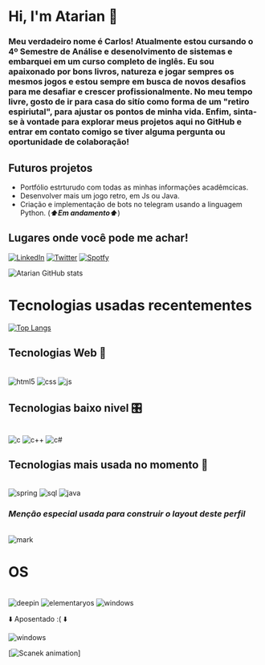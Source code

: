 
# Hi, I'm Atarian 💓

### Meu verdadeiro nome é Carlos! Atualmente estou cursando o 4º Semestre de Análise e desenolvimento de sistemas e embarquei em um curso completo de inglês. Eu sou apaixonado por bons livros, natureza e jogar sempres os mesmos jogos e estou sempre em busca de novos desafios para me desafiar e crescer profissionalmente. No meu tempo livre, gosto de ir para casa do sitío como forma de um "retiro espiriutal", para  ajustar os pontos de minha vida. Enfim, sinta-se à vontade para explorar meus projetos aqui no GitHub e entrar em contato comigo se tiver alguma pergunta ou oportunidade de colaboração!

## Futuros projetos
- Portfólio estrturudo com todas as minhas informações acadêmcicas.
- Desenvolver mais um jogo retro, em Js ou Java.
- Criação e implementação de bots no telegram usando a linguagem Python. 
(***⬆️Em andamento⬆️***)

## Lugares onde você pode me achar!
[![LinkedIn](https://img.shields.io/badge/LinkedIn-0077B5?style=for-the-badge&logo=linkedin&logoColor=white)](https://www.linkedin.com/in/carlos-alberto-94255a21b/)
[![Twitter](https://img.shields.io/badge/Twitter-1DA1F2?style=for-the-badge&logo=twitter&logoColor=white)](https://twitter.com/atarian_by_void)
[![Spotfy](https://img.shields.io/badge/Spotify-1ED760?&style=for-the-badge&logo=spotify&logoColor=white)](https://open.spotify.com/user/21eho7qs7crypprua2r75fs5q)

![Atarian GitHub stats](https://github-readme-stats.vercel.app/api?username=Atarian-ByVoid&show_icons=true&theme=synthwave)



# Tecnologias usadas recentementes
[![Top Langs](https://github-readme-stats.vercel.app/api/top-langs/?username=Atarian-ByVoid&hide_progress=true)](https://github.com/Atarian-ByVoid-readme-stats)

## Tecnologias Web 🐧
<div style= "display: inline_block"><br/>
    <img align="center" alt= "html5" src="https://img.shields.io/badge/HTML5-E34F26?style=for-the-badge&logo=html5&logoColor=white "/>
    <img align="center"alt="css"src="https://img.shields.io/badge/CSS3-1572B6?style=for-the-badge&logo=css3&logoColor=white"/>
   <img align="center"alt="js"src="https://img.shields.io/badge/JavaScript-F7DF1E?style=for-the-badge&logo=javascript&logoColor=black"/>
</div>

## Tecnologias baixo nivel 🎛️
<div style= "display: inline_block"><br/>
    <img alt= "c" src="https://img.shields.io/badge/C-00599C?style=for-the-badge&logo=c&logoColor=whit "/>
    <img alt= "c++" src="https://img.shields.io/badge/C%2B%2B-00599C?style=for-the-badge&logo=c%2B%2B&logoColor=white"/>
    <img alt= "c#" src="https://img.shields.io/badge/C%23-239120?style=for-the-badge&logo=c-sharp&logoColor=white"/>
</div>


## Tecnologias mais usada no momento 🦄
<div style= "display: inline_block"><br/>
    <img alt= "spring" src="https://img.shields.io/badge/Spring-6DB33F?style=for-the-badge&logo=spring&logoColor=white"/>
    <img alt= "sql" src="https://img.shields.io/badge/MySQL-00000F?style=for-the-badge&logo=mysql&logoColor=white"/>
    <img alt= "java" src="https://img.shields.io/badge/Java-ED8B00?style=for-the-badge&logo=openjdk&logoColor=white"/>
</div>


### _***Menção especial usada para construir o layout deste perfil***_
<div style= "display: inline_block"><br/>
    <img alt= "mark" src="https://img.shields.io/badge/Markdown-000000?style=for-the-badge&logo=markdown&logoColor=white"/>
</div>



# OS
<div style= "display: inline_block"><br/>
    <img alt= "deepin" src="https://img.shields.io/badge/Deepin-007CFF?style=for-the-badge&logo=deepin&logoColor=white"/>
        <img alt= "elementaryos" src="https://img.shields.io/badge/Elementary%20OS-64BAFF?style=for-the-badge&logo=elementary&logoColor=white"/>
    <img alt= "windows" src="https://img.shields.io/badge/Windows-0078D6?style=for-the-badge&logo=windows&logoColor=white"/><br/>
    <p>⬇️ Aposentado :( ⬇️ <p>
    <img alt= "windows" src="https://img.shields.io/badge/Kali_Linux-557C94?style=for-the-badge&logo=kali-linux&logoColor=white"/>
</div>

[![Scanek animation](Atarian-ByVoid)]
